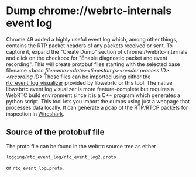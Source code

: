 # Dump chrome://webrtc-internals event log
Chrome 49 added a highly useful event log which, among other things, contains the RTP packet headers of any packets received or sent.
To capture it, expand the "Create Dump" section of chrome://webrtc-internals and click on the checkbox for "Enable diagnostic packet and event recording".
This will create protobuf files starting with the selected base filename
<i>&lt;base filename&gt;_&lt;date&gt;_&lt;timestamp&gt;_&lt;render process ID&gt;_&lt;recording ID&gt;</i>
These files can be imported using either the
<a href='https://source.chromium.org/chromium/chromium/src/+/main:third_party/webrtc/rtc_tools/rtc_event_log_visualizer/'>rtc_event_log_visualizer</a>
provided by libwebrtc or this tool.
The native libwebrtc event log visualizer is more feature-complete but requires a WebRTC build environment since it is a C++
program which generates a python script.
This tool lets you import the dumps using just a webpage that processes data locally.
It can generate a pcap of the RTP/RTCP packets for inspection in <a href="https://wireshark.org">Wireshark</a>.

## Source of the protobuf file
The proto file can be found in the webrtc source tree as either
```
logging/rtc_event_log/rtc_event_log2.proto
```
or `rtc_event_log.proto`.
